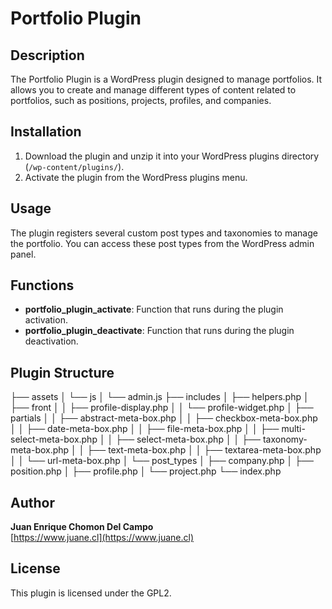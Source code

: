 # Portfolio Plugin

## Description

The Portfolio Plugin is a WordPress plugin designed to manage portfolios. It allows you to create and manage different types of content related to portfolios, such as positions, projects, profiles, and companies.

## Installation

1. Download the plugin and unzip it into your WordPress plugins directory (`/wp-content/plugins/`).
2. Activate the plugin from the WordPress plugins menu.

## Usage

The plugin registers several custom post types and taxonomies to manage the portfolio. You can access these post types from the WordPress admin panel.

## Functions

- **portfolio_plugin_activate**: Function that runs during the plugin activation.
- **portfolio_plugin_deactivate**: Function that runs during the plugin deactivation.

## Plugin Structure

├── assets
│   └── js
│       └── admin.js
├── includes
│   ├── helpers.php
│   ├── front
│   │   ├── profile-display.php
│   │   └── profile-widget.php
│   ├── partials
│   │   ├── abstract-meta-box.php
│   │   ├── checkbox-meta-box.php
│   │   ├── date-meta-box.php
│   │   ├── file-meta-box.php
│   │   ├── multi-select-meta-box.php
│   │   ├── select-meta-box.php
│   │   ├── taxonomy-meta-box.php
│   │   ├── text-meta-box.php
│   │   ├── textarea-meta-box.php
│   │   └── url-meta-box.php
│   └── post_types
│       ├── company.php
│       ├── position.php
│       ├── profile.php
│       └── project.php
└── index.php

## Author

**Juan Enrique Chomon Del Campo**  
[https://www.juane.cl](https://www.juane.cl)

## License

This plugin is licensed under the GPL2.